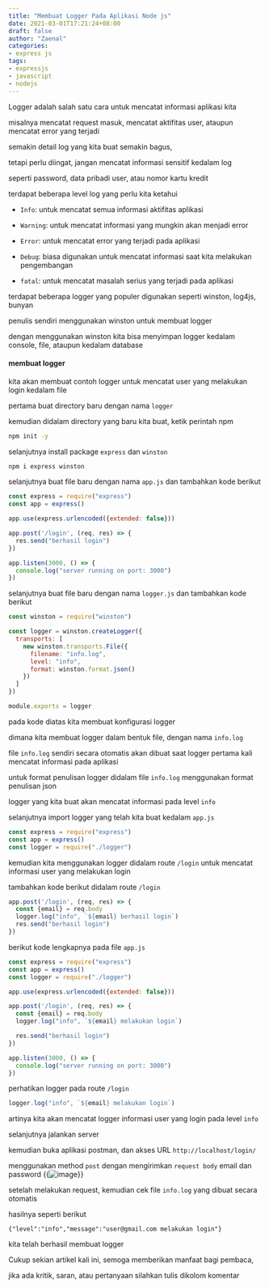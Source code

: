 ```yaml
---
title: "Membuat Logger Pada Aplikasi Node js"
date: 2021-03-01T17:21:24+08:00
draft: false
author: "Zaenal"
categories: 
- express js
tags:
- expressjs
- javascript
- nodejs
---
```


Logger adalah salah satu cara untuk mencatat informasi aplikasi kita

misalnya mencatat request masuk, mencatat aktifitas user, ataupun mencatat error yang terjadi 

semakin detail log yang kita buat semakin bagus, 

tetapi perlu diingat, jangan mencatat informasi sensitif kedalam log 

seperti password, data pribadi user, atau nomor kartu kredit 

terdapat beberapa level log yang perlu kita ketahui
- `Info`: untuk mencatat semua informasi aktifitas aplikasi
  
- `Warning`: untuk mencatat informasi yang mungkin akan menjadi error
  
- `Error`: untuk mencatat error yang terjadi pada aplikasi
  
- `Debug`: biasa digunakan  untuk mencatat informasi saat kita melakukan pengembangan
  
- `fatal`: untuk mencatat masalah serius yang terjadi pada aplikasi

terdapat beberapa logger yang populer digunakan seperti winston, log4js, bunyan 

penulis sendiri menggunakan winston untuk membuat logger

dengan menggunakan winston kita bisa menyimpan logger kedalam console, file, ataupun kedalam database

#### membuat logger
kita akan membuat contoh logger untuk mencatat user yang melakukan login kedalam file

pertama buat directory baru dengan nama `logger`

kemudian didalam directory yang baru kita buat, ketik perintah npm
```bash
npm init -y
```
selanjutnya install package `express` dan `winston`
```bash
npm i express winston
```

selanjutnya buat file baru dengan nama `app.js` dan tambahkan kode berikut
```javascript
const express = require("express")
const app = express()

app.use(express.urlencoded({extended: false}))

app.post('/login', (req, res) => {
  res.send("berhasil login")
})

app.listen(3000, () => {
  console.log("server running on port: 3000")
})
``` 

selanjutnya buat file baru dengan nama `logger.js` dan tambahkan kode berikut
```javascript
const winston = require("winston")

const logger = winston.createLogger({
  transports: [
    new winston.transports.File({
      filename: "info.log",
      level: "info",
      format: winston.format.json()
    })
  ]
})

module.exports = logger
```
pada kode diatas kita membuat konfigurasi logger 

dimana kita membuat logger dalam bentuk file, dengan nama `info.log`

file `info.log` sendiri secara otomatis akan dibuat saat logger pertama kali
mencatat informasi pada aplikasi

untuk format penulisan logger didalam file `info.log` menggunakan format penulisan  json

logger yang kita buat akan mencatat informasi pada level `info`

selanjutnya import logger yang telah kita buat kedalam `app.js`
```javascript
const express = require("express")
const app = express()
const logger = require("./logger")
```

kemudian kita menggunakan logger didalam route `/login` untuk mencatat informasi user yang melakukan login

tambahkan kode berikut didalam route `/login`
```javascript
app.post('/login', (req, res) => {
  const {email} = req.body
  logger.log("info", `${email} berhasil login`)
  res.send("berhasil login")
})
```

berikut kode lengkapnya pada file `app.js` 
```javascript
const express = require("express")
const app = express()
const logger = require("./logger")

app.use(express.urlencoded({extended: false}))

app.post('/login', (req, res) => {
  const {email} = req.body
  logger.log("info", `${email} melakukan login`)

  res.send("berhasil login")
})

app.listen(3000, () => {
  console.log("server running on port: 3000")
})
```

perhatikan logger pada route `/login`
```javascript
logger.log("info", `${email} melakukan login`)
```
artinya kita akan mencatat logger informasi user yang login pada level `info`

selanjutnya jalankan server

kemudian buka aplikasi postman, dan akses URL `http://localhost/login/` 

menggunakan method `post` dengan mengirimkan `request body` email dan password
{{<image src="/expressjs/logger.PNG" alt="image">}}

setelah melakukan request, kemudian cek file `info.log` yang dibuat secara otomatis 

hasilnya seperti berikut
```log
{"level":"info","message":"user@gmail.com melakukan login"}
```
kita telah berhasil membuat logger

Cukup sekian artikel kali ini, semoga memberikan manfaat bagi pembaca, 

jika ada kritik, saran, atau pertanyaan silahkan tulis dikolom komentar